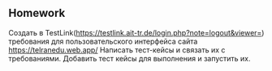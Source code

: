 ##  Homework

Создать в TestLink(https://testlink.ait-tr.de/login.php?note=logout&viewer=) требования для пользовательского интерфейса сайта https://telranedu.web.app/
Написать тест-кейсы и связать их с требованиями.
Добавить тест кейсы для выполнения и запустить их.